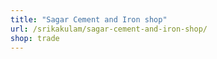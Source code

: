 ```yaml
---
title: "Sagar Cement and Iron shop"
url: /srikakulam/sagar-cement-and-iron-shop/
shop: trade
---
```

